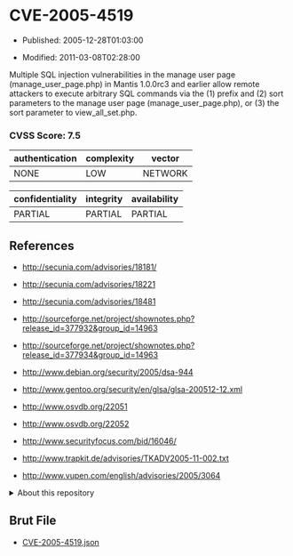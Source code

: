 # CVE-2005-4519

- Published: 2005-12-28T01:03:00

- Modified: 2011-03-08T02:28:00

Multiple SQL injection vulnerabilities in the manage user page (manage_user_page.php) in Mantis 1.0.0rc3 and earlier allow remote attackers to execute arbitrary SQL commands via the (1) prefix and (2) sort parameters to the manage user page (manage_user_page.php), or (3) the sort parameter to view_all_set.php.

### CVSS Score: **7.5**

| authentication | complexity | vector |
| --- | --- | --- |
| NONE | LOW | NETWORK |

| confidentiality | integrity | availability |
| --- | --- | --- |
| PARTIAL | PARTIAL | PARTIAL |

## References

* http://secunia.com/advisories/18181/

* http://secunia.com/advisories/18221

* http://secunia.com/advisories/18481

* http://sourceforge.net/project/shownotes.php?release_id=377932&group_id=14963

* http://sourceforge.net/project/shownotes.php?release_id=377934&group_id=14963

* http://www.debian.org/security/2005/dsa-944

* http://www.gentoo.org/security/en/glsa/glsa-200512-12.xml

* http://www.osvdb.org/22051

* http://www.osvdb.org/22052

* http://www.securityfocus.com/bid/16046/

* http://www.trapkit.de/advisories/TKADV2005-11-002.txt

* http://www.vupen.com/english/advisories/2005/3064

<details>
<summary>About this repository</summary> 

  This repository is part of the project [Live Hack CVE](https://github.com/Live-Hack-CVE). Main website can be found [www.live-hack.org](https://www.live-hack.org) 
  
  Made by [Sn0wAlice](https://github.com/Sn0wAlice) for the people that care about security and need to have a feed of the latest CVEs. Hope you enjoy it, don't forget to star the repo and follow me on [Twitter](https://twitter.com/Sn0wAlice) and [Github](https://github.com/Sn0wAlice). And that is my [personnal website](https://www.alice-snow.me/)

  - [Home Page](https://github.com/Live-Hack-CVE)
  - [Framework](https://github.com/Live-Hack-CVE/cve-framework)
  - [CVE database](https://github.com/Live-Hack-CVE/full_database)
  - [Changelog](https://github.com/Live-Hack-CVE/Changelog)
</details>

## Brut File

* [CVE-2005-4519.json](https://raw.githubusercontent.com/Live-Hack-CVE/full_database/main/cves/2005/CVE-2005-4519.json)

